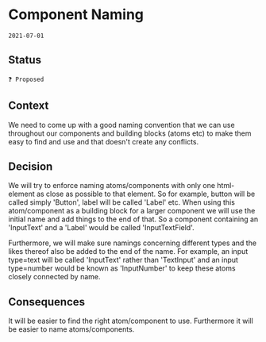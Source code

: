 # Component Naming

`2021-07-01`

## Status

`❓ Proposed`

## Context

We need to come up with a good naming convention that we can use throughout our components and building blocks (atoms etc) to make them easy to find and use and that doesn't create any conflicts.

## Decision

We will try to enforce naming atoms/components with only one html-element as close as possible to that element. So for example, button will be called simply 'Button', label will be called 'Label' etc. When using this atom/component as a building block for a larger component we will use the initial name and add things to the end of that. So a component containing an 'InputText' and a 'Label' would be called 'InputTextField'.

Furthermore, we will make sure namings concerning different types and the likes thereof also be added to the end of the name. For example, an input type=text will be called 'InputText' rather than 'TextInput' and an input type=number would be known as 'InputNumber' to keep these atoms closely connected by name.

## Consequences

It will be easier to find the right atom/component to use. Furthermore it will be easier to name atoms/components.
